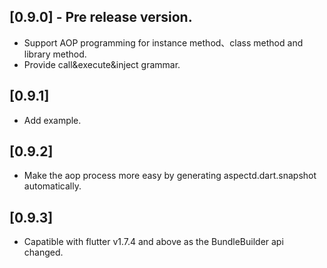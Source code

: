 ## [0.9.0] - Pre release version.

* Support AOP programming for instance method、class method and library method.
* Provide  call&execute&inject grammar.

## [0.9.1]

* Add example.

## [0.9.2]

* Make the aop process more easy by generating aspectd.dart.snapshot automatically.

## [0.9.3]

* Capatible with flutter v1.7.4 and above as the BundleBuilder api changed.
